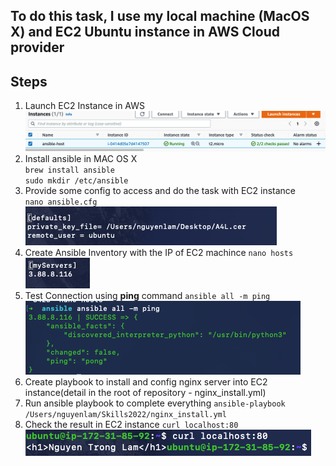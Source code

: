 ## To do this task, I use my local machine (MacOS X) and EC2 Ubuntu instance in AWS Cloud provider 
## Steps
1. Launch EC2 Instance in AWS  
<space><space>
![Result](./Screen%20Shot%202022-09-25%20at%2020.15.22.png)  
<space><space>
1. Install ansible in MAC OS X   
<space><space>
`brew install ansible`  
<space><space>
`sudo mkdir /etc/ansible`  
<space><space>
1. Provide some config to access and do the task with EC2 instance  
`nano ansible.cfg`
![Result](./Screen%20Shot%202022-09-25%20at%2020.18.49.png)
4. Create Ansible Inventory with the IP of EC2 machince
`nano hosts`
![Result](./Screen%20Shot%202022-09-25%20at%2020.19.59.png)
5. Test Connection using **ping** command 
`ansible all -m ping`
![Result](./Screen%20Shot%202022-09-25%20at%2020.22.03.png)
6. Create playbook to install and config nginx server into EC2 instance(detail in the root of repository - nginx_install.yml)
7. Run ansible playbook to complete everything 
`ansible-playbook /Users/nguyenlam/Skills2022/nginx_install.yml`
8. Check the result in EC2 instance
`curl localhost:80`
![Result](./Screen%20Shot%202022-09-25%20at%2020.26.04.png)



